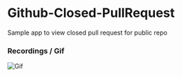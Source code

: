# Github-Closed-PullRequest
Sample app to view closed pull request for public repo

### Recordings / Gif

![Gif](/recordings/closed-pullrequest.gif)
